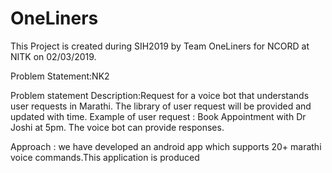 # OneLiners
This Project is created during SIH2019 by Team OneLiners for NCORD at NITK on 02/03/2019.

Problem Statement:NK2


Problem statement Description:Request for a voice bot that understands user requests in Marathi. The library of user request will be provided and updated with time.
Example of user request : Book Appointment with Dr Joshi at 5pm. The voice bot can provide responses.

Approach :
 we have developed an android app which supports 20+ marathi voice commands.This application is produced 
